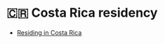 # 🇨🇷 Costa Rica residency

* [Residing in Costa Rica](https://tax-free.today/blog/residency-in-cosa-rica/)
